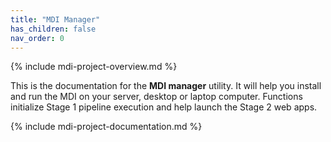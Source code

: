 ```yaml
---
title: "MDI Manager"
has_children: false
nav_order: 0
---
```

<!--- edit the title above with the short name of your repository, 
      e.g, "My Pipelines", which will appear on the menu tab item -->
      
<!-- please do not delete these lines -->
{% include mdi-project-overview.md %}


This is the documentation for the **MDI manager** utility.
It will help you install and run the MDI on your server,
desktop or laptop computer. Functions initialize Stage 1 pipeline
execution and help launch the Stage 2 web apps.


<!-- please do not delete these lines -->
{% include mdi-project-documentation.md %}
